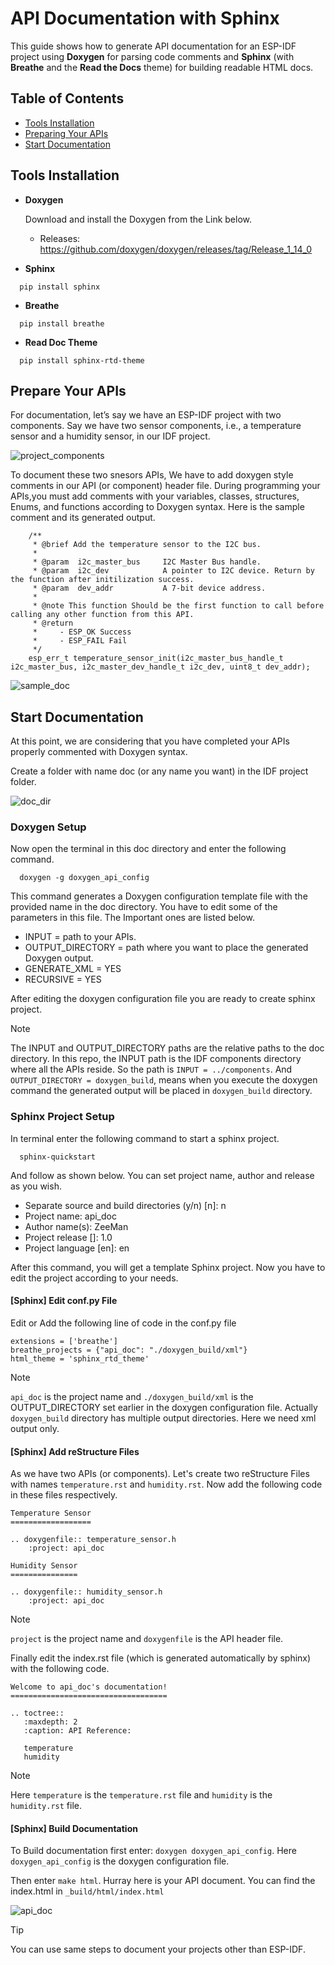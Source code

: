 # API Documentation with Sphinx 
This guide shows how to generate API documentation for an ESP-IDF project using **Doxygen** for parsing code comments and **Sphinx** (with **Breathe** and the **Read the Docs** theme) for building readable HTML docs.

## Table of Contents
- [Tools Installation](#tools-installation)
- [Preparing Your APIs](#prepare-your-apis)
- [Start Documentation](#start-documentation)

## Tools Installation

- **Doxygen**
  
    Download and install the Doxygen from the Link below. 
  - Releases: <https://github.com/doxygen/doxygen/releases/tag/Release_1_14_0>
  

- **Sphinx**
```
  pip install sphinx
```
- **Breathe**
```
  pip install breathe
```
- **Read Doc Theme**
```
  pip install sphinx-rtd-theme
```

## Prepare Your APIs
For documentation, let’s say we have an ESP-IDF project with two components. Say we have two sensor components, i.e., a temperature sensor and a humidity sensor, in our IDF project.

![project_components](img/project_components.png)

To document these two snesors APIs, We have to add doxygen style comments in our API (or component) header file. During programming your APIs,you must add comments with your variables, classes, structures, Enums, and functions according to Doxygen syntax. Here is the sample comment and its generated output.
```
    /**
     * @brief Add the temperature sensor to the I2C bus.
     *
     * @param  i2c_master_bus     I2C Master Bus handle.
     * @param  i2c_dev            A pointer to I2C device. Return by the function after initilization success.
     * @param  dev_addr           A 7-bit device address.
     *
     * @note This function Should be the first function to call before calling any other function from this API.
     * @return
     *     - ESP_OK Success
     *     - ESP_FAIL Fail
     */
    esp_err_t temperature_sensor_init(i2c_master_bus_handle_t i2c_master_bus, i2c_master_dev_handle_t i2c_dev, uint8_t dev_addr);
```
![sample_doc](img/sample_doc.png)

 
## Start Documentation
At this point, we are considering that you have completed your APIs properly commented with Doxygen syntax.

Create a folder with name doc (or any name you want) in the IDF project folder.

![doc_dir](img/doc_dir.png)

### Doxygen Setup

Now open the terminal in this doc directory and enter the following command.
```
  doxygen -g doxygen_api_config
```
This command generates a Doxygen configuration template file with the provided name in the doc directory. You have to edit some of the parameters in this file. The Important ones are listed below. 

- INPUT = path to your APIs.
- OUTPUT_DIRECTORY = path where you want to place the generated Doxygen output.
- GENERATE_XML = YES
- RECURSIVE = YES

After editing the doxygen configuration file you are ready to create sphinx project. 
 
> [!NOTE]
> The INPUT and OUTPUT_DIRECTORY paths are the relative paths to the doc directory. In this repo, the INPUT path is the IDF components directory where all the APIs reside. So the path is `INPUT = ../components`. And `OUTPUT_DIRECTORY = doxygen_build`, means when you execute the doxygen command the generated output will be placed in `doxygen_build` directory.


### Sphinx Project Setup
In terminal enter the following command to start a sphinx project.
```
  sphinx-quickstart
```
And follow as shown below. You can set project name, author and release as you wish.

- Separate source and build directories (y/n) [n]: n
- Project name: api_doc
- Author name(s): ZeeMan
- Project release []: 1.0
- Project language [en]: en

After this command, you will get a template Sphinx project. Now you have to edit the project according to your needs. 

#### [Sphinx] Edit conf.py File

Edit or Add the following line of code in the conf.py file
```
extensions = ['breathe']
breathe_projects = {"api_doc": "./doxygen_build/xml"}
html_theme = 'sphinx_rtd_theme'
```
> [!NOTE]
> `api_doc` is the project name and `./doxygen_build/xml` is the OUTPUT_DIRECTORY set earlier in the doxygen configuration file. Actually `doxygen_build` directory has multiple output directories. Here we need xml output only.

#### [Sphinx] Add reStructure Files
As we have two APIs (or components). Let's create two reStructure Files with names `temperature.rst` and `humidity.rst`. Now add the following code in these files respectively. 

```
Temperature Sensor
==================

.. doxygenfile:: temperature_sensor.h
	:project: api_doc
```
```
Humidity Sensor
===============

.. doxygenfile:: humidity_sensor.h
	:project: api_doc

```

> [!NOTE]
> `project` is the project name and `doxygenfile` is the API header file.

Finally edit the index.rst file (which is generated automatically by sphinx) with the following code.
```
Welcome to api_doc's documentation!
===================================

.. toctree::
   :maxdepth: 2
   :caption: API Reference:

   temperature
   humidity

```
> [!NOTE]
> Here `temperature` is the `temperature.rst` file and `humidity` is the `humidity.rst` file.

#### [Sphinx] Build Documentation
To Build documentation first enter: `doxygen doxygen_api_config`. Here `doxygen_api_config` is the doxygen configuration file. 

Then enter `make html`. Hurray here is your API document. You can find the index.html in `_build/html/index.html`

![api_doc](img/api_doc.png)


> [!TIP]
> You can use same steps to document your projects other than ESP-IDF. 




